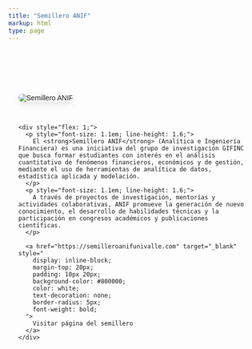 ```yaml
---
title: "Semillero ANIF"
markup: html
type: page
---
```





<section style="padding: 60px 20px; max-width: 1000px; margin: auto; font-family: sans-serif;">
  <h1 style="color: #800000; margin-bottom: 20px;"></h1>

  <div style="display: flex; flex-wrap: wrap; align-items: center; gap: 30px;">
    <img src="https://juniorjb5.github.io/ANIF/images/logoanif.png" alt="Semillero ANIF" style="max-width: 300px; height: auto; border-radius: 10px; box-shadow: 0 4px 12px rgba(0,0,0,0.1);">

    <div style="flex: 1;">
      <p style="font-size: 1.1em; line-height: 1.6;">
        El <strong>Semillero ANIF</strong> (Analítica e Ingeniería Financiera) es una iniciativa del grupo de investigación GIFINC que busca formar estudiantes con interés en el análisis cuantitativo de fenómenos financieros, económicos y de gestión, mediante el uso de herramientas de analítica de datos, estadística aplicada y modelación.
      </p>
      <p style="font-size: 1.1em; line-height: 1.6;">
        A través de proyectos de investigación, mentorías y actividades colaborativas, ANIF promueve la generación de nuevo conocimiento, el desarrollo de habilidades técnicas y la participación en congresos académicos y publicaciones científicas.
      </p>

      <a href="https://semilleroanifunivalle.com" target="_blank" style="
        display: inline-block;
        margin-top: 20px;
        padding: 10px 20px;
        background-color: #800000;
        color: white;
        text-decoration: none;
        border-radius: 5px;
        font-weight: bold;
      ">
        Visitar página del semillero
      </a>
    </div>
  </div>
</section>




